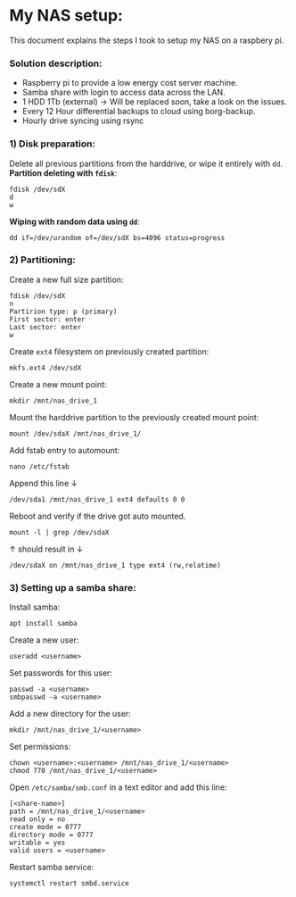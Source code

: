# My NAS setup:
This document explains the steps I took to setup my NAS on a raspbery pi.

### Solution description:
- Raspberry pi to provide a low energy cost server machine.
- Samba share with login to access data across the LAN. 
- 1 HDD 1Tb (external) -> Will be replaced soon, take a look on the issues.
- Every 12 Hour differential backups to cloud using borg-backup.
- Hourly drive syncing using rsync 

### 1) Disk preparation:
Delete all previous partitions from the harddrive, or wipe it entirely with `dd`.
<br><strong>Partition deleting with `fdisk`</strong>:
```shell
fdisk /dev/sdX
d
w
```
<strong>Wiping with random data using `dd`</strong>:
```shell
dd if=/dev/urandom of=/dev/sdX bs=4096 status=progress
```

### 2) Partitioning:
Create a new full size partition:
```shell
fdisk /dev/sdX
n
Partirion type: p (primary)
First sector: enter
Last sector: enter
w
```
Create `ext4` filesystem on previously created partition:
```shell
mkfs.ext4 /dev/sdX
```
Create a new mount point:
```shell
mkdir /mnt/nas_drive_1
```
Mount the harddrive partition to the previously created mount point:
```shell
mount /dev/sdaX /mnt/nas_drive_1/
```
Add fstab entry to automount:
```shell
nano /etc/fstab
```
Append this line ↓
```shell
/dev/sda1 /mnt/nas_drive_1 ext4 defaults 0 0
```
Reboot and verify if the drive got auto mounted.
```shell
mount -l | grep /dev/sdaX
```
↑ should result in ↓
```shell
/dev/sdaX on /mnt/nas_drive_1 type ext4 (rw,relatime)
```

### 3) Setting up a samba share:
Install samba:
```shell
apt install samba
```
Create a new user:
```shell
useradd <username>
```
Set passwords for this user:
```shell
passwd -a <username>
smbpasswd -a <username>
```
Add a new directory for the user:
```shell
mkdir /mnt/nas_drive_1/<username>
```
Set permissions:
```shell
chown <username>:<username> /mnt/nas_drive_1/<username>
chmod 770 /mnt/nas_drive_1/<username>
```
Open `/etc/samba/smb.conf` in a text editor and add this line:
```shell
[<share-name>]
path = /mnt/nas_drive_1/<username>
read only = no
create mode = 0777
directory mode = 0777
writable = yes
valid users = <username>
```
Restart samba service:
```shell
systemctl restart smbd.service
```

